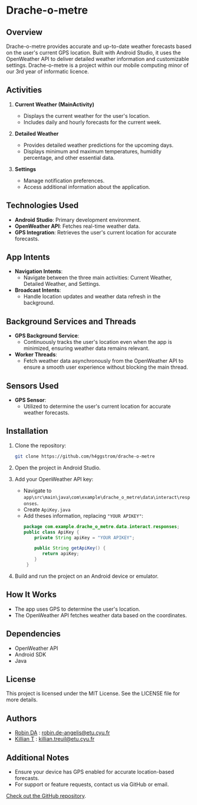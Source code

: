 # Drache-o-metre

## Overview
Drache-o-metre provides accurate and up-to-date weather forecasts based on the user's current GPS location. Built with Android Studio, it uses the OpenWeather API to deliver detailed weather information and customizable settings. Drache-o-metre is a project within our mobile computing minor of our 3rd year of informatic licence.

## Activities
1. **Current Weather (MainActivity)**
   - Displays the current weather for the user's location.
   - Includes daily and hourly forecasts for the current week.

2. **Detailed Weather**
   - Provides detailed weather predictions for the upcoming days.
   - Displays minimum and maximum temperatures, humidity percentage, and other essential data.

3. **Settings**
   - Manage notification preferences.
   - Access additional information about the application.

## Technologies Used
- **Android Studio**: Primary development environment.
- **OpenWeather API**: Fetches real-time weather data.
- **GPS Integration**: Retrieves the user's current location for accurate forecasts.

## App Intents
- **Navigation Intents**: 
  - Navigate between the three main activities: Current Weather, Detailed Weather, and Settings.
- **Broadcast Intents**:
  - Handle location updates and weather data refresh in the background.

## Background Services and Threads
- **GPS Background Service**:
  - Continuously tracks the user's location even when the app is minimized, ensuring weather data remains relevant.
- **Worker Threads**:
  - Fetch weather data asynchronously from the OpenWeather API to ensure a smooth user experience without blocking the main thread.

## Sensors Used
- **GPS Sensor**:
  - Utilized to determine the user's current location for accurate weather forecasts.

## Installation
1. Clone the repository:
   ```bash
   git clone https://github.com/h4ggstrom/drache-o-metre
   ```

2. Open the project in Android Studio.

3. Add your OpenWeather API key:
   - Navigate to `app\src\main\java\com\example\drache_o_metre\data\interact\responses`.
   - Create `ApiKey.java`
   - Add theses information, replacing `"YOUR APIKEY"`:
     ```java
     package com.example.drache_o_metre.data.interact.responses;
     public class ApiKey {
         private String apiKey = "YOUR APIKEY";
     
         public String getApiKey() {
            return apiKey;
         }
      }
     ```

4. Build and run the project on an Android device or emulator.

## How It Works
- The app uses GPS to determine the user's location.
- The OpenWeather API fetches weather data based on the coordinates.

## Dependencies
- OpenWeather API
- Android SDK
- Java

## License
This project is licensed under the MIT License. See the LICENSE file for more details.

## Authors
- [Robin DA](https://github.com/h4ggstrom) : <robin.de-angelis@etu.cyu.fr>
- [Killian T](https://github.com/mrktttt) : <killian.treuil@etu.cyu.fr>

## Additional Notes
- Ensure your device has GPS enabled for accurate location-based forecasts.
- For support or feature requests, contact us via GitHub or email.

[Check out the GitHub repository](https://github.com/h4ggstrom/drache-o-metre).

